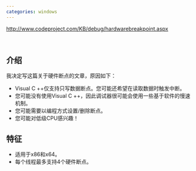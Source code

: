 ```yaml
---
categories: windows
---
```

<p><a title="http://www.codeproject.com/KB/debug/hardwarebreakpoint.aspx" href="http://www.codeproject.com/KB/debug/hardwarebreakpoint.aspx">http://www.codeproject.com/KB/debug/hardwarebreakpoint.aspx</a></p><p>&nbsp;<br /></p>

## 介绍

我决定写这篇关于硬件断点的文章，原因如下：

- Visual C ++仅支持只写数据断点。您可能还希望在读取数据时触发中断。
- 您可能没有使用Visual C ++，因此调试器很可能会使用一些基于软件的慢速机制。
- 您可能需要以编程方式设置/删除断点。
- 您可能对低级CPU感兴趣！

## 特征

- 适用于x86和x64。
- 每个线程最多支持4个硬件断点。